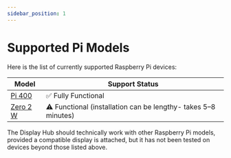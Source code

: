 ```yaml
---
sidebar_position: 1
---
```


# Supported Pi Models

Here is the list of currently supported Raspberry Pi devices:

| **Model**                                                 | **Support Status**                                                        |
|-----------------------------------------------------------|----------------------------------------------------------------------------|
| [Pi 400](https://www.raspberrypi.com/products/raspberry-pi-400/)        | ✅ Fully Functional                                                       |
| [Zero 2 W](https://www.raspberrypi.com/products/raspberry-pi-zero-2-w/) | ⚠️ Functional (installation can be lengthy- takes 5–8 minutes)          |

The Display Hub should technically work with other Raspberry Pi models, provided a compatible display is attached, but it has not been tested on devices beyond those listed above.
